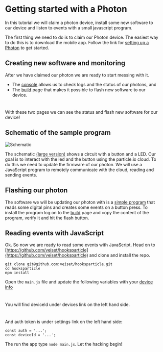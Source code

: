 # Getting started with a Photon

In this tutorial we will claim a photon device, install some new software to our device and listen to
events with a small javascript program.

The first thing we need to do is to claim our Photon device. The easiest way to do this is to download the mobile app.
Follow the link for [setting up a Photon](https://docs.particle.io/guide/getting-started/start/photon/) to get started.

## Creating new software and monitoring
After we have claimed our photon we are ready to start messing with it.

* The [console](https://console.particle.io/devices) allows us to check logs and the status of our photons, and
* The [build](https://build.particle.io/) page that makes it possible to flash new software to our device.
#

With these two pages we can see the status and flash new software for our device!

## Schematic of the sample program

![Schematic](static/img/gadget/photon_button_led_bb.png)

The schematic [(large version)](static/img/gadget/photon_button_led_bb.png) shows a circuit with a button and a LED.
Our goal is to interact with the led and the button using the particle.io cloud. To do this we need to update the firmware
of our photon. We will use a JavaScript program to remotely communicate with the cloud, reading and sending events.

## Flashing our photon
The software we will be updating our photon with is a [simple program](https://github.com/veiset/hooksparticle/blob/master/build.particle.c)
that reads some digital pins and creates some events on a button press. To install the program log on to the [build](https://build.particle.io/) page
and copy the content of the program, verify it and hit the flash button.

## Reading events with JavaScript

Ok. So now we are ready to read some events with JavaScript. Head on to [https://github.com/veiset/hooksparticle](https://github.com/veiset/hooksparticle)
and clone and install the repo.

```
git clone git@github.com:veiset/hooksparticle.git
cd hooksparticle
npm install
```


Open the `main.js` file and update the following variables with your [device info](https://build.particle.io/)
#
You will find deviceId under devices link on the left hand side.
#
And auth token is under settings link on the left hand side:

```
const auth = '...';
const deviceId = '...';
```

The run the app type `node main.js`. Let the hacking begin!
